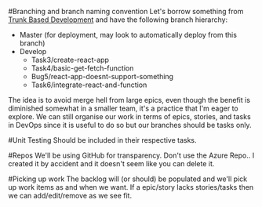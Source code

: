 #Branching and branch naming convention
Let's borrow something from [Trunk Based Development](https://trunkbaseddevelopment.com/) and have the following branch hierarchy:

- Master (for deployment, may look to automatically deploy from this branch)
- Develop
    - Task3/create-react-app
    - Task4/basic-get-fetch-function
    - Bug5/react-app-doesnt-support-something
    - Task6/integrate-react-and-function


The idea is to avoid merge hell from large epics, even though the benefit is diminished somewhat in a smaller team, it's a practice that I'm eager to explore. We can still organise our work in terms of epics, stories, and tasks in DevOps since it is useful to do so but our branches should be tasks only.

#Unit Testing
Should be included in their respective tasks.

#Repos
We'll be using GitHub for transparency. Don't use the Azure Repo.. I created it by accident and it doesn't seem like you can delete it.

#Picking up work
The backlog will (or should) be populated and we'll pick up work items as and when we want. If a epic/story lacks stories/tasks then we can add/edit/remove as we see fit.